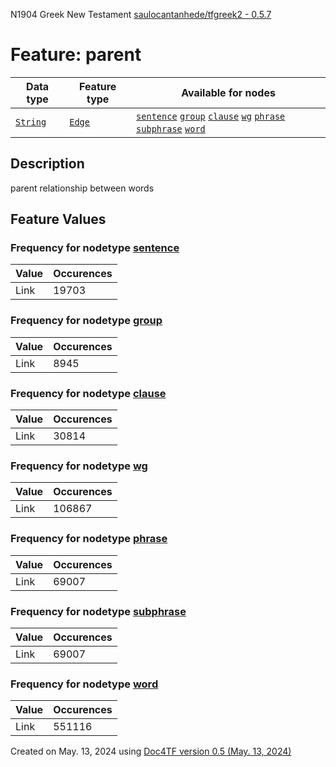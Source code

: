 N1904 Greek New Testament <a href="https://github.com/saulocantanhede/tfgreek2">saulocantanhede/tfgreek2 - 0.5.7</a>
# Feature: parent
Data type|Feature type|Available for nodes
---|---|---
[`String`](featuresbydatatype.md#string)|[`Edge`](featuresbytype.md#edge)| [`sentence`](featuresbynodetype.md#sentence)  [`group`](featuresbynodetype.md#group)  [`clause`](featuresbynodetype.md#clause)  [`wg`](featuresbynodetype.md#wg)  [`phrase`](featuresbynodetype.md#phrase)  [`subphrase`](featuresbynodetype.md#subphrase)  [`word`](featuresbynodetype.md#word) 
## Description
parent relationship between words
## Feature Values
### Frequency for nodetype [sentence](featuresbynodetype.md#sentence)
Value|Occurences
---|---
Link|19703
### Frequency for nodetype [group](featuresbynodetype.md#group)
Value|Occurences
---|---
Link|8945
### Frequency for nodetype [clause](featuresbynodetype.md#clause)
Value|Occurences
---|---
Link|30814
### Frequency for nodetype [wg](featuresbynodetype.md#wg)
Value|Occurences
---|---
Link|106867
### Frequency for nodetype [phrase](featuresbynodetype.md#phrase)
Value|Occurences
---|---
Link|69007
### Frequency for nodetype [subphrase](featuresbynodetype.md#subphrase)
Value|Occurences
---|---
Link|69007
### Frequency for nodetype [word](featuresbynodetype.md#word)
Value|Occurences
---|---
Link|551116
 

Created on May. 13, 2024 using [Doc4TF version 0.5 (May. 13, 2024)](https://github.com/tonyjurg/Doc4TF/blob/main/CreateFeatureDoc.ipynb) 